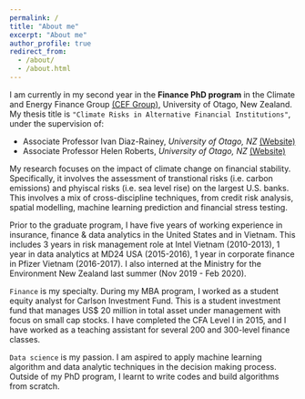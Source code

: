 ```yaml
---
permalink: /
title: "About me"
excerpt: "About me"
author_profile: true
redirect_from: 
  - /about/
  - /about.html
---
```


I am currently in my second year in the **Finance PhD program** in the Climate and Energy Finance Group [(CEF Group)](https://blogs.otago.ac.nz/cefg/about-us/), University of Otago, New Zealand. My thesis title is `"Climate Risks in Alternative Financial Institutions"`, under the supervision of: 
* Associate Professor Ivan Diaz-Rainey, *University of Otago, NZ*  [(Website)](https://www.otago.ac.nz/accountancyfinance/staff/otago032953.html)
* Associate Professor Helen Roberts, *University of Otago, NZ*  [(Website)](https://www.otago.ac.nz/accountancyfinance/staff/helenroberts.html)

My research focuses on the impact of climate change on financial stability. Specifically, it involves the assessment of transtional risks (i.e. carbon emissions) and phyiscal risks (i.e. sea level rise) on the largest U.S. banks. This involves a mix of cross-discipline techniques, from credit risk analysis, spatial modelling,  machine learning prediction and financial stress testing. 

Prior to the graduate program, I have five years of working experience in insurance, finance & data analytics in the United States and in Vietnam. This includes 3 years in risk management role at Intel Vietnam (2010-2013), 1 year in data analytics at MD24 USA (2015-2016), 1 year in corporate finance in Pfizer Vietnam (2016-2017). I also interned at the Ministry for the Environment New Zealand last summer (Nov 2019 - Feb 2020). 

`Finance` is my specialty. During my MBA program, I worked as a student equity analyst for Carlson Investment Fund. This is a student investment fund that manages US$ 20 million in total asset under management with focus on small cap stocks. I have completed the CFA Level I in 2015, and I have worked as a teaching assistant for several 200 and 300-level finance classes.  

`Data science` is my passion. I am aspired to apply machine learning algorithm and data analytic techniques in the decision making process. Outside of my PhD program, I learnt to write codes and build algorithms from scratch.  



